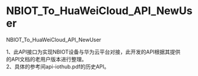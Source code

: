 # NBIOT_To_HuaWeiCloud_API_NewUser   
NBIOT_To_HuaWeiCloud_API_NewUser             
                              
1、此API接口为实现NBIOT设备与华为云平台对接，此开发的API根据其提供          
   的API文档的老用户版本进行整理。                           
2、具体的参考间api-iothub.pdf的历史API。                                        
                          



   
        
              
 
     
      
    
    
    
  
                                       
